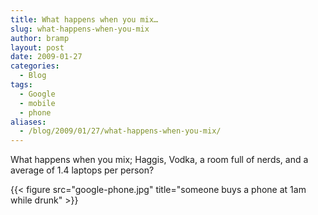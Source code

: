```yaml
---
title: What happens when you mix…
slug: what-happens-when-you-mix
author: bramp
layout: post
date: 2009-01-27
categories:
  - Blog
tags:
  - Google
  - mobile
  - phone
aliases:
  - /blog/2009/01/27/what-happens-when-you-mix/
---
```

What happens when you mix; Haggis, Vodka, a room full of nerds, and a average of 1.4 laptops per person?

{{< figure src="google-phone.jpg" title="someone buys a phone at 1am while drunk" >}}
